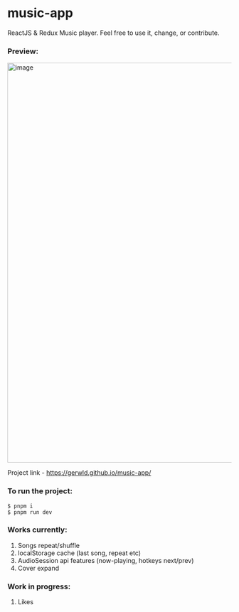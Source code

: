 # music-app
ReactJS & Redux Music player. Feel free to use it, change, or contribute.
### Preview:
<img width="900" alt="image" src="https://user-images.githubusercontent.com/47056812/227744563-8b3079c4-7d2c-4253-bac1-7e229560e3bb.png">


Project link - https://gerwld.github.io/music-app/

### To run the project:
``` 
$ pnpm i
$ pnpm run dev
```

### Works currently:
1) Songs repeat/shuffle
2) localStorage cache (last song, repeat etc)
3) AudioSession api features (now-playing, hotkeys next/prev)
4) Cover expand

### Work in progress:
1) Likes

